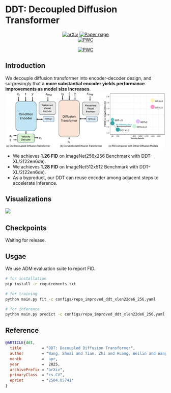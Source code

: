 # DDT: Decoupled Diffusion Transformer
<div style="text-align: center;">
  <a href="https://arxiv.org/abs/2504.05741"><img src="https://img.shields.io/badge/arXiv-2504.05741-b31b1b.svg" alt="arXiv"></a>
  <a href="https://huggingface.co/papers/2504.05741"><img src="https://huggingface.co/datasets/huggingface/badges/resolve/main/paper-page-sm.svg" alt="Paper page"></a>
</div>

<div style="text-align: center;">
  <a href="https://paperswithcode.com/sota/image-generation-on-imagenet-256x256?p=ddt-decoupled-diffusion-transformer"><img src="https://img.shields.io/endpoint.svg?url=https://paperswithcode.com/badge/ddt-decoupled-diffusion-transformer/image-generation-on-imagenet-256x256" alt="PWC"></a>
  
<a href="https://paperswithcode.com/sota/image-generation-on-imagenet-512x512?p=ddt-decoupled-diffusion-transformer"><img src="https://img.shields.io/endpoint.svg?url=https://paperswithcode.com/badge/ddt-decoupled-diffusion-transformer/image-generation-on-imagenet-512x512" alt="PWC"></a>
</div>

## Introduction
We decouple diffusion transformer into encoder-decoder design, and surpresingly that a **more substantial encoder yields performance improvements as model size increases**.
![](./figs/main.png)
* We achieves **1.26 FID** on ImageNet256x256 Benchmark with DDT-XL/2(22en6de).
* We achieves **1.28 FID** on ImageNet512x512 Benchmark with DDT-XL/2(22en6de).
* As a byproduct, our DDT can reuse encoder among adjacent steps to accelerate inference.
## Visualizations
![](./figs/teaser.png)
## Checkpoints
Waiting for release.

## Usgae
We use ADM evaluation suite to report FID.
```bash
# for installation
pip install -r requirements.txt
```

```bash
# for training
python main.py fit -c configs/repa_improved_ddt_xlen22de6_256.yaml
```

```bash
# for inference
python main.py predict -c configs/repa_improved_ddt_xlen22de6_256.yaml --ckpt_path=XXX.ckpt
```
## Reference
```bibtex
@ARTICLE{ddt,
  title         = "DDT: Decoupled Diffusion Transformer",
  author        = "Wang, Shuai and Tian, Zhi and Huang, Weilin and Wang, Limin",
  month         =  apr,
  year          =  2025,
  archivePrefix = "arXiv",
  primaryClass  = "cs.CV",
  eprint        = "2504.05741"
}
```